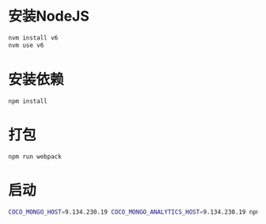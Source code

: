 # 安装NodeJS
```bash
nvm install v6
nvm use v6
```
# 安装依赖
```
npm install
```
# 打包
```
npm run webpack
```
# 启动
```bash
COCO_MONGO_HOST=9.134.230.19 COCO_MONGO_ANALYTICS_HOST=9.134.230.19 npm run nodemon
```
